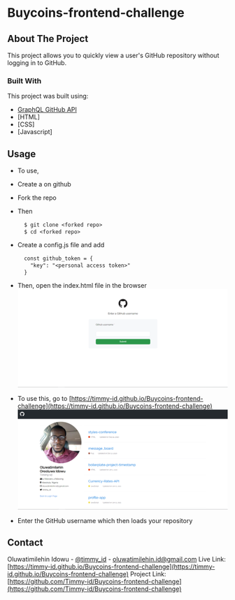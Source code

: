 # Buycoins-frontend-challenge

## About The Project

This project allows you to quickly view a user's GitHub repository without logging in to GitHub.

### Built With

This project was built using:
* [GraphQL GitHub API](https://developer.github.com/v4/explorer)
* [HTML]
* [CSS]
* [Javascript]

## Usage

* To use,
* Create a <personal access token> on github
* Fork the repo
* Then
  
  ```
    $ git clone <forked repo>
    $ cd <forked repo>
  ```
* Create a config.js file and add
  
    ```
      const github_token = {
        "key": "<personal access token>"
      }
    ```
* Then, open the index.html file in the browser
![App screenshot](./images/github-login.PNG)
* To use this, go to [https://timmy-id.github.io/Buycoins-frontend-challenge](https://timmy-id.github.io/Buycoins-frontend-challenge)
![App screenshot](./images/repo-page.PNG)
* Enter the GitHub username which then loads your repository

## Contact

Oluwatimilehin Idowu - [@timmy_id](https://twitter.com/timmy_id) - oluwatimilehin.id@gmail.com
Live Link: [https://timmy-id.github.io/Buycoins-frontend-challenge](https://timmy-id.github.io/Buycoins-frontend-challenge)
Project Link: [https://github.com/Timmy-id/Buycoins-frontend-challenge](https://github.com/Timmy-id/Buycoins-frontend-challenge)
